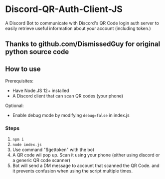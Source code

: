 # Discord-QR-Auth-Client-JS
A Discord Bot to communicate with Discord's QR Code login auth server
to easily retrieve useful information about your account
(including token.)

## Thanks to github.com/DismissedGuy for original python source code

## How to use
Prerequisites:
* Have Node.JS 12+ installed
* A Discord client that can scan QR codes (your phone)

Optional:
* Enable debug mode by modifying `debug=false` in index.js

### Steps
1. `npm i`
2. `node index.js`
3. Use command "$gettoken" with the bot
3. A QR code wil pop up. Scan it using your phone
(either using discord or a generic QR code scanner)
4. Bot will send a DM message to account that scanned the QR Code.
and it prevents confusion when using the script multiple times.
